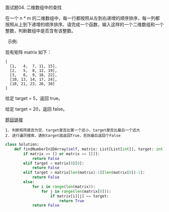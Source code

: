 面试题04. 二维数组中的查找

在一个 n * m 的二维数组中，每一行都按照从左到右递增的顺序排序，每一列都按照从上到下递增的顺序排序。请完成一个函数，输入这样的一个二维数组和一个整数，判断数组中是否含有该整数。

 
示例:

现有矩阵 matrix 如下：

```
[
  [1,   4,  7, 11, 15],
  [2,   5,  8, 12, 19],
  [3,   6,  9, 16, 22],
  [10, 13, 14, 17, 24],
  [18, 21, 23, 26, 30]
]
```

给定 target = 5，返回 true。

给定 target = 20，返回 false。

[题目链接](https://leetcode-cn.com/problems/er-wei-shu-zu-zhong-de-cha-zhao-lcof/)

```
1. 判断矩阵是否为空，target是否比第一个还小，target是否比最后一个还大
2. 逐行遍历搜索，遇到target就返回True，否则最后返回个False
```

```python
class Solution:
    def findNumberIn2DArray(self, matrix: List[List[int]], target: int) -> bool:
        if matrix == [] or matrix == [[]]:
            return False
        elif target < matrix[0][0]:
            return False
        elif target > matrix[len(matrix)-1][len(matrix[0])-1]:
            return False
        else:
            for i in range(len(matrix)):
                for j in range(len(matrix[0])):
                    if matrix[i][j] == target:
                        return True
            return False
```